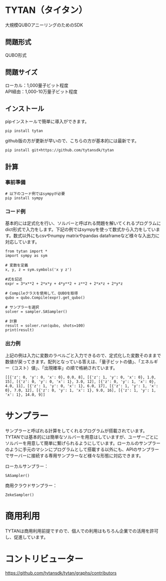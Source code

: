 # TYTAN（タイタン）
大規模QUBOアニーリングのためのSDK

## 問題形式
QUBO形式

## 問題サイズ
ローカル：1,000量子ビット程度   
API経由：1,000-10万量子ビット程度

## インストール
pipインストールで簡単に導入ができます。

```
pip install tytan
```

github版の方が更新が早いので、こちらの方が基本的には最新です。

```
pip install git+https://github.com/tytansdk/tytan
```

## 計算

### 事前準備

```
# 以下のコード例ではsympyが必要
pip install sympy
```

### コード例
基本的には定式化を行い、ソルバーと呼ばれる問題を解いてくれるプログラムにdict形式で入力をします。下記の例ではsympyを使って数式から入力をしています。数式以外にもcsvやnumpy matrixやpandas dataframeなど様々な入出力に対応しています。

```
from tytan import *
import sympy as sym

# 変数を定義
x, y, z = sym.symbols('x y z')

#式を記述
expr = 3*x**2 + 2*x*y + 4*y**2 + z**2 + 2*x*z + 2*y*z

# Compileクラスを使用して、QUBOを取得
qubo = qubo.Compile(expr).get_qubo()

# サンプラーを選択
solver = sampler.SASampler()

# 計算
result = solver.run(qubo, shots=100)
print(result)
```

### 出力例
上記の例は入力に変数のラベルごと入力できるので、定式化した変数そのままで数値が戻ってきます。配列となっている答えは、「量子ビットの値」、「エネルギー（コスト）値」、「出現確率」の順で格納されています。

```
[[{'z': 0, 'y': 0, 'x': 0}, 0.0, 8], [{'z': 1, 'y': 0, 'x': 0}, 1.0, 15], [{'z': 0, 'y': 0, 'x': 1}, 3.0, 12], [{'z': 0, 'y': 1, 'x': 0}, 4.0, 11], [{'z': 1, 'y': 0, 'x': 1}, 6.0, 17], [{'z': 1, 'y': 1, 'x': 0}, 7.0, 12], [{'z': 0, 'y': 1, 'x': 1}, 9.0, 16], [{'z': 1, 'y': 1, 'x': 1}, 14.0, 9]]
```

# サンプラー
サンプラーと呼ばれる計算をしてくれるプログラムが搭載されています。TYTANでは基本的には簡単なソルバーを用意はしていますが、ユーザーごとにソルバーを用意して簡単に繋げられるようにしています。ローカルのサンプラーのように手元のマシンにプログラムとして搭載する以外にも、APIのサンプラーでサーバーに接続する専用サンプラーなど様々な形態に対応できます。

ローカルサンプラー：
```
SASampler()
```

商用クラウドサンプラー：
```
ZekeSampler()
```

# 商用利用
TYTANは商用利用前提ですので、個人での利用はもちろん企業での活用を許可し、促進しています。

# コントリビューター
https://github.com/tytansdk/tytan/graphs/contributors
